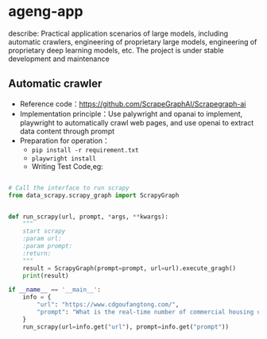 # ageng-app

describe: Practical application scenarios of large models, including automatic crawlers, engineering of proprietary large models, engineering of proprietary deep learning models, etc. The project is under stable development and maintenance

## Automatic crawler

* Reference code：https://github.com/ScrapeGraphAI/Scrapegraph-ai
* Implementation principle：Use palywright and opanai to implement, playwright to automatically crawl web pages, and use openai to extract data content through prompt
* Preparation for operation：
  * ```pip install -r requirement.txt```
  * ```playwright install```
  * Writing Test Code,eg:
```python

# Call the interface to run scrapy
from data_scrapy.scrapy_graph import ScrapyGraph


def run_scrapy(url, prompt, *args, **kwargs):
    """
    start scrapy
    :param url:
    :param prompt:
    :return:
    """
    result = ScrapyGraph(prompt=prompt, url=url).execute_gragh()
    print(result)

if __name__ == '__main__':
    info = {
        "url": "https://www.cdgoufangtong.com/",
        "prompt": "What is the real-time number of commercial housing units sold today?"
    }
    run_scrapy(url=info.get("url"), prompt=info.get("prompt"))


```



